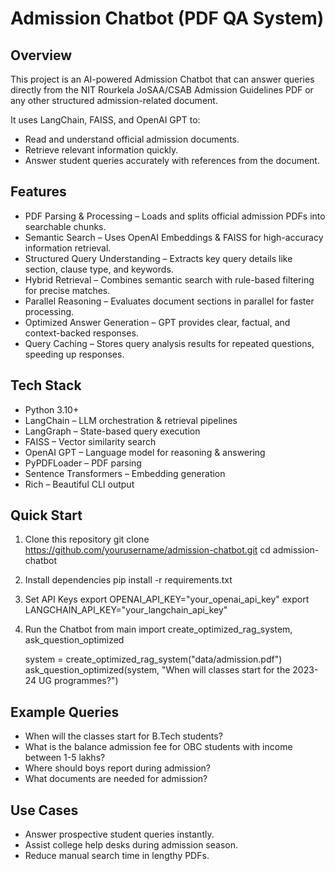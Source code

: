 
Admission Chatbot (PDF QA System)
==============================================

Overview
--------
This project is an AI-powered Admission Chatbot that can answer queries directly from the 
NIT Rourkela JoSAA/CSAB Admission Guidelines PDF or any other structured admission-related document.

It uses LangChain, FAISS, and OpenAI GPT to:
- Read and understand official admission documents.
- Retrieve relevant information quickly.
- Answer student queries accurately with references from the document.

Features
--------
- PDF Parsing & Processing – Loads and splits official admission PDFs into searchable chunks.
- Semantic Search – Uses OpenAI Embeddings & FAISS for high-accuracy information retrieval.
- Structured Query Understanding – Extracts key query details like section, clause type, and keywords.
- Hybrid Retrieval – Combines semantic search with rule-based filtering for precise matches.
- Parallel Reasoning – Evaluates document sections in parallel for faster processing.
- Optimized Answer Generation – GPT provides clear, factual, and context-backed responses.
- Query Caching – Stores query analysis results for repeated questions, speeding up responses.

Tech Stack
----------
- Python 3.10+
- LangChain – LLM orchestration & retrieval pipelines
- LangGraph – State-based query execution
- FAISS – Vector similarity search
- OpenAI GPT – Language model for reasoning & answering
- PyPDFLoader – PDF parsing
- Sentence Transformers – Embedding generation
- Rich – Beautiful CLI output

Quick Start
-----------
1. Clone this repository
   git clone https://github.com/yourusername/admission-chatbot.git
   cd admission-chatbot

2. Install dependencies
   pip install -r requirements.txt

3. Set API Keys
   export OPENAI_API_KEY="your_openai_api_key"
   export LANGCHAIN_API_KEY="your_langchain_api_key"

4. Run the Chatbot
   from main import create_optimized_rag_system, ask_question_optimized

   system = create_optimized_rag_system("data/admission.pdf")
   ask_question_optimized(system, "When will classes start for the 2023-24 UG programmes?")

Example Queries
---------------
- When will the classes start for B.Tech students?
- What is the balance admission fee for OBC students with income between 1-5 lakhs?
- Where should boys report during admission?
- What documents are needed for admission?

Use Cases
---------
- Answer prospective student queries instantly.
- Assist college help desks during admission season.
- Reduce manual search time in lengthy PDFs.
